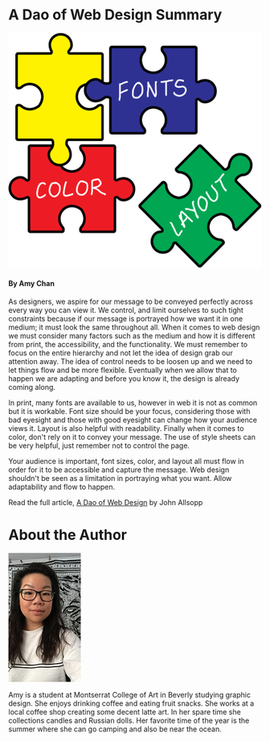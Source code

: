# A Dao of Web Design Summary
![hero image](https://github.com/amyc514/Ebb-and-Flow/blob/master/img/hero-image-amy-chan.png?raw=true)
#### By Amy Chan

As designers, we aspire for our message to be conveyed perfectly across every way you can view it. We control, and limit ourselves to such tight constraints because if our message is portrayed how we want it in one medium; it must look the same throughout all. When it comes to web design we must consider many factors such as the medium and how it is different from print, the accessibility, and the functionality. We must remember to focus on the entire hierarchy and not let the idea of design grab our attention away. The idea of control needs to be loosen up and we need to let things flow and be more flexible. Eventually when we allow that to happen we are adapting and before you know it, the design is already coming along. 

In print, many fonts are available to us, however in web it is not as common but it is workable. Font size should be your focus, considering those with bad eyesight and those with good eyesight can change how your audience views it. Layout is also helpful with readability. Finally when it comes to color, don't rely on it to convey your message. The use of style sheets can be very helpful, just remember not to control the page.

Your audience is important, font sizes, color, and layout all must flow in order for it to be accessible and capture the message. Web design shouldn't be seen as a limitation in portraying what you want. Allow adaptability and flow to happen. 

Read the full article, [A Dao of Web Design](https://alistapart.com/article/dao) by John Allsopp

# About the Author
![headshot](https://github.com/amyc514/Ebb-and-Flow/blob/master/img/headshot-amy-chan.jpg)

Amy is a student at Montserrat College of Art in Beverly studying graphic design. She enjoys drinking coffee and eating fruit snacks. She works at a local coffee shop creating some decent latte art. In her spare time she collections candles and Russian dolls. Her favorite time of the year is the summer where she can go camping and also be near the ocean. 
